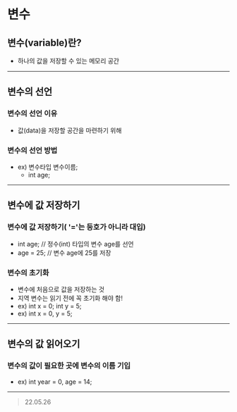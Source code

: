 # 변수


## 변수(variable)란?
* 하나의 값을 저장할 수 있는 메모리 공간
<hr>

## 변수의 선언
### 변수의 선언 이유
* 값(data)을 저장할 공간을 마련하기 위해

### 변수의 선언 방법
* ex) 변수타입 변수이름;
  *  int age;
<hr>

## 변수에 값 저장하기
### 변수에 값 저장하기( '='는 등호가 아니라 대입)
*  int age; // 정수(int) 타입의 변수 age를 선언
*  age  = 25; // 변수 age에 25를 저장

### 변수의 초기화
* 변수에 처음으로 값을 저장하는 것
* 지역 변수는 읽기 전에 꼭 초기화 해야 함!
* ex) int x = 0; int y = 5;
* ex) int x = 0, y = 5;
<hr>

## 변수의 값 읽어오기
### 변수의 값이 필요한 곳에 변수의 이름 기입
* ex) int year = 0, age = 14;
<hr>

> 22.05.26 
